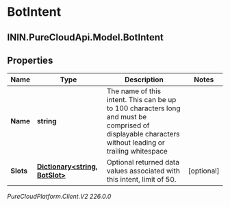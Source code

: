 # BotIntent

## ININ.PureCloudApi.Model.BotIntent

## Properties

|Name | Type | Description | Notes|
|------------ | ------------- | ------------- | -------------|
| **Name** | **string** | The name of this intent.  This can be up to 100 characters long and must be comprised of displayable characters without leading or trailing whitespace | |
| **Slots** | [**Dictionary&lt;string, BotSlot&gt;**](BotSlot) | Optional returned data values associated with this intent, limit of 50. | [optional] |



_PureCloudPlatform.Client.V2 226.0.0_
